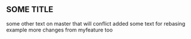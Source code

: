 ## SOME TITLE
some other text on master that will conflict
added some text for rebasing example
more changes from myfeature too